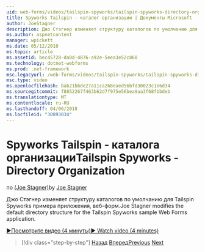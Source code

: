 ```yaml
---
uid: web-forms/videos/tailspin-spyworks/tailspin-spyworks-directory-organization
title: Spyworks Tailspin - каталог организации | Документы Microsoft
author: JoeStagner
description: Джо Стэгнер изменяет структуру каталогов по умолчанию для Tailspin Spyworks примера приложения, веб-форм.
ms.author: aspnetcontent
manager: wpickett
ms.date: 05/12/2010
ms.topic: article
ms.assetid: bec45728-da0d-4876-a92e-5eea3e52c868
ms.technology: dotnet-webforms
ms.prod: .net-framework
msc.legacyurl: /web-forms/videos/tailspin-spyworks/tailspin-spyworks-directory-organization
msc.type: video
ms.openlocfilehash: bab21bbde27a11ca268eaed56bfd30023c1e6d34
ms.sourcegitcommit: f8852267f463b62d7f975e56bea9aa3f68fbbdeb
ms.translationtype: MT
ms.contentlocale: ru-RU
ms.lasthandoff: 04/06/2018
ms.locfileid: "30893034"
---
```

<a name="tailspin-spyworks---directory-organization"></a><span data-ttu-id="9a599-103">Spyworks Tailspin - каталога организации</span><span class="sxs-lookup"><span data-stu-id="9a599-103">Tailspin Spyworks - Directory Organization</span></span>
====================
<span data-ttu-id="9a599-104">по [(Joe Stagner)](https://github.com/JoeStagner)</span><span class="sxs-lookup"><span data-stu-id="9a599-104">by [Joe Stagner](https://github.com/JoeStagner)</span></span>

<span data-ttu-id="9a599-105">Джо Стэгнер изменяет структуру каталогов по умолчанию для Tailspin Spyworks примера приложения, веб-форм.</span><span class="sxs-lookup"><span data-stu-id="9a599-105">Joe Stagner modifies the default directory structure for the Tailspin Spyworks sample Web Forms application.</span></span>

[<span data-ttu-id="9a599-106">&#9654;Посмотрите видео (4 минуты)</span><span class="sxs-lookup"><span data-stu-id="9a599-106">&#9654; Watch video (4 minutes)</span></span>](https://channel9.msdn.com/Blogs/ASP-NET-Site-Videos/tailspin-spyworks-directory-organization)

> [!div class="step-by-step"]
> <span data-ttu-id="9a599-107">[Назад](tailspin-spyworks-intro-ui-and-edm.md)
> [Вперед](tailspin-spyworks-category-menu.md)</span><span class="sxs-lookup"><span data-stu-id="9a599-107">[Previous](tailspin-spyworks-intro-ui-and-edm.md)
[Next](tailspin-spyworks-category-menu.md)</span></span>

